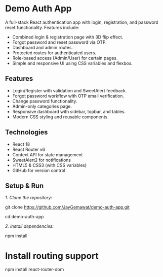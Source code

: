 # Demo Auth App

A full-stack React authentication app with login, registration, and password reset functionality. Features include:

- Combined login & registration page with 3D flip effect.
- Forgot password and reset password via OTP.
- Dashboard and admin routes.
- Protected routes for authenticated users.
- Role-based access (Admin/User) for certain pages.
- Simple and responsive UI using CSS variables and flexbox.

## Features

- Login/Register with validation and SweetAlert feedback.
- Forgot password workflow with OTP email verification.
- Change password functionality.
- Admin-only categories page.
- Responsive dashboard with sidebar, topbar, and tables.
- Modern CSS styling and reusable components.

## Technologies

- React 18
- React Router v6
- Context API for state management
- SweetAlert2 for notifications
- HTML5 & CSS3 (with CSS variables)
- GitHub for version control



## Setup & Run

*1. Clone the repository:*


   git clone https://github.com/JayGemawat/demo-auth-app.git
   
   cd demo-auth-app

*2. Install dependencies:*

   npm install

# Install routing support

npm install react-router-dom
